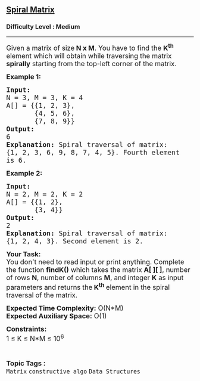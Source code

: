 <h2><a href="https://www.geeksforgeeks.org/problems/spiral-matrix--141631/1">Spiral Matrix</a></h2><h3>Difficulty Level : Medium</h3><hr><div class="problems_problem_content__Xm_eO"><p><span style="font-size:18px">Given a matrix of size<strong> N x M</strong>. You have&nbsp;to find the <strong>K<sup>th</sup></strong> element which will&nbsp;obtain&nbsp;while traversing the matrix <strong>spirally</strong> starting from the top-left corner of the matrix.</span></p>

<p><span style="font-size:18px"><strong>Example 1:</strong></span></p>

<pre><span style="font-size:18px"><strong>Input: 
</strong>N = 3, M = 3, K = 4
A[] = {</span><span style="font-size:18px">{1, 2, 3}, 
       {4, 5, 6},&nbsp;
       {7, 8, 9</span><span style="font-size:18px">}}</span>
<span style="font-size:18px"><strong>Output:</strong> 
6</span>
<span style="font-size:18px"><strong>Explanation: </strong>Spiral traversal of matrix: 
{1, 2, 3, 6, 9, 8, 7, 4, 5}. Fourth element
is 6.</span>
</pre>

<p><span style="font-size:18px"><strong>Example 2:</strong></span></p>

<pre><span style="font-size:18px"><strong>Input: 
</strong>N = 2, M = 2, K = 2 
A[] = {</span><span style="font-size:18px">{1, 2},
       {3, 4}</span><span style="font-size:18px">}</span> 
<span style="font-size:18px"><strong>Output:</strong> 
2
<strong>Explanation: </strong>Spiral traversal of matrix: 
{1, 2, 4, 3}. Second element is 2.</span></pre>

<p><span style="font-size:18px"><strong>Your Task: </strong>&nbsp;<br>
You don't need to read input or print anything. Complete the function <strong>findK()</strong> which takes the matrix <strong>A[ ][ ]</strong>, number of rows <strong>N</strong>, number of columns <strong>M</strong>, and integer <strong>K</strong> as input parameters and returns the<strong> K<sup>th</sup> </strong>element in the spiral traversal of the matrix.</span></p>

<p><span style="font-size:18px"><strong>Expected Time Complexity:</strong> O(N*M)<br>
<strong>Expected Auxiliary Space:</strong> O(1)</span></p>

<p><span style="font-size:18px"><strong>Constraints:</strong><br>
1 ≤ K&nbsp;≤ N*M ≤ 10<sup>6</sup></span></p>
</div><br><p><span style=font-size:18px><strong>Topic Tags : </strong><br><code>Matrix</code>&nbsp;<code>constructive algo</code>&nbsp;<code>Data Structures</code>&nbsp;